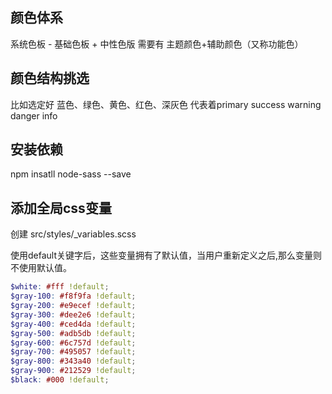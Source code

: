 ## 颜色体系
系统色板 - 基础色板 + 中性色版
需要有 主题颜色+辅助颜色（又称功能色）


## 颜色结构挑选
比如选定好 蓝色、绿色、黄色、红色、深灰色
代表着primary success warning danger info

## 安装依赖 
npm insatll node-sass --save

## 添加全局css变量
创建 src/styles/_variables.scss

使用default关键字后，这些变量拥有了默认值，当用户重新定义之后,那么变量则不使用默认值。
```scss
$white: #fff !default;
$gray-100: #f8f9fa !default;
$gray-200: #e9ecef !default;
$gray-300: #dee2e6 !default;
$gray-400: #ced4da !default;
$gray-500: #adb5db !default;
$gray-600: #6c757d !default;
$gray-700: #495057 !default;
$gray-800: #343a40 !default;
$gray-900: #212529 !default;
$black: #000 !default;
```